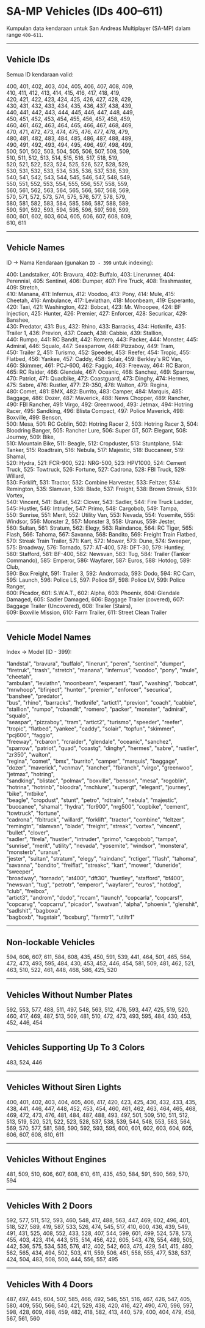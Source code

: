 # SA-MP Vehicles (IDs 400–611)

Kumpulan data kendaraan untuk San Andreas Multiplayer (SA-MP) dalam range `400–611`.

---

## Vehicle IDs

Semua ID kendaraan valid:

400, 401, 402, 403, 404, 405, 406, 407, 408, 409,  
410, 411, 412, 413, 414, 415, 416, 417, 418, 419,  
420, 421, 422, 423, 424, 425, 426, 427, 428, 429,  
430, 431, 432, 433, 434, 435, 436, 437, 438, 439,  
440, 441, 442, 443, 444, 445, 446, 447, 448, 449,  
450, 451, 452, 453, 454, 455, 456, 457, 458, 459,  
460, 461, 462, 463, 464, 465, 466, 467, 468, 469,  
470, 471, 472, 473, 474, 475, 476, 477, 478, 479,  
480, 481, 482, 483, 484, 485, 486, 487, 488, 489,  
490, 491, 492, 493, 494, 495, 496, 497, 498, 499,  
500, 501, 502, 503, 504, 505, 506, 507, 508, 509,  
510, 511, 512, 513, 514, 515, 516, 517, 518, 519,  
520, 521, 522, 523, 524, 525, 526, 527, 528, 529,  
530, 531, 532, 533, 534, 535, 536, 537, 538, 539,  
540, 541, 542, 543, 544, 545, 546, 547, 548, 549,  
550, 551, 552, 553, 554, 555, 556, 557, 558, 559,  
560, 561, 562, 563, 564, 565, 566, 567, 568, 569,  
570, 571, 572, 573, 574, 575, 576, 577, 578, 579,  
580, 581, 582, 583, 584, 585, 586, 587, 588, 589,  
590, 591, 592, 593, 594, 595, 596, 597, 598, 599,  
600, 601, 602, 603, 604, 605, 606, 607, 608, 609,  
610, 611

---

## Vehicle Names

ID → Nama Kendaraan (gunakan `ID - 399` untuk indexing):

400: Landstalker, 401: Bravura, 402: Buffalo, 403: Linerunner, 404: Perennial, 405: Sentinel, 406: Dumper, 407: Fire Truck, 408: Trashmaster, 409: Stretch,  
410: Manana, 411: Infernus, 412: Voodoo, 413: Pony, 414: Mule, 415: Cheetah, 416: Ambulance, 417: Leviathan, 418: Moonbeam, 419: Esperanto,  
420: Taxi, 421: Washington, 422: Bobcat, 423: Mr. Whoopee, 424: BF Injection, 425: Hunter, 426: Premier, 427: Enforcer, 428: Securicar, 429: Banshee,  
430: Predator, 431: Bus, 432: Rhino, 433: Barracks, 434: Hotknife, 435: Trailer 1, 436: Previon, 437: Coach, 438: Cabbie, 439: Stallion,  
440: Rumpo, 441: RC Bandit, 442: Romero, 443: Packer, 444: Monster, 445: Admiral, 446: Squalo, 447: Seasparrow, 448: Pizzaboy, 449: Tram,  
450: Trailer 2, 451: Turismo, 452: Speeder, 453: Reefer, 454: Tropic, 455: Flatbed, 456: Yankee, 457: Caddy, 458: Solair, 459: Berkley's RC Van,  
460: Skimmer, 461: PCJ-600, 462: Faggio, 463: Freeway, 464: RC Baron, 465: RC Raider, 466: Glendale, 467: Oceanic, 468: Sanchez, 469: Sparrow,  
470: Patriot, 471: Quadbike, 472: Coastguard, 473: Dinghy, 474: Hermes, 475: Sabre, 476: Rustler, 477: ZR-350, 478: Walton, 479: Regina,  
480: Comet, 481: BMX, 482: Burrito, 483: Camper, 484: Marquis, 485: Baggage, 486: Dozer, 487: Maverick, 488: News Chopper, 489: Rancher,  
490: FBI Rancher, 491: Virgo, 492: Greenwood, 493: Jetmax, 494: Hotring Racer, 495: Sandking, 496: Blista Compact, 497: Police Maverick, 498: Boxville, 499: Benson,  
500: Mesa, 501: RC Goblin, 502: Hotring Racer 2, 503: Hotring Racer 3, 504: Bloodring Banger, 505: Rancher Lure, 506: Super GT, 507: Elegant, 508: Journey, 509: Bike,  
510: Mountain Bike, 511: Beagle, 512: Cropduster, 513: Stuntplane, 514: Tanker, 515: Roadtrain, 516: Nebula, 517: Majestic, 518: Buccaneer, 519: Shamal,  
520: Hydra, 521: FCR-900, 522: NRG-500, 523: HPV1000, 524: Cement Truck, 525: Towtruck, 526: Fortune, 527: Cadrona, 528: FBI Truck, 529: Willard,  
530: Forklift, 531: Tractor, 532: Combine Harvester, 533: Feltzer, 534: Remington, 535: Slamvan, 536: Blade, 537: Freight, 538: Brown Streak, 539: Vortex,  
540: Vincent, 541: Bullet, 542: Clover, 543: Sadler, 544: Fire Truck Ladder, 545: Hustler, 546: Intruder, 547: Primo, 548: Cargobob, 549: Tampa,  
550: Sunrise, 551: Merit, 552: Utility Van, 553: Nevada, 554: Yosemite, 555: Windsor, 556: Monster 2, 557: Monster 3, 558: Uranus, 559: Jester,  
560: Sultan, 561: Stratum, 562: Elegy, 563: Raindance, 564: RC Tiger, 565: Flash, 566: Tahoma, 567: Savanna, 568: Bandito, 569: Freight Train Flatbed,  
570: Streak Train Trailer, 571: Kart, 572: Mower, 573: Dune, 574: Sweeper, 575: Broadway, 576: Tornado, 577: AT-400, 578: DFT-30, 579: Huntley,  
580: Stafford, 581: BF-400, 582: Newsvan, 583: Tug, 584: Trailer (Tanker Commando), 585: Emperor, 586: Wayfarer, 587: Euros, 588: Hotdog, 589: Club,  
590: Box Freight, 591: Trailer 3, 592: Andromada, 593: Dodo, 594: RC Cam, 595: Launch, 596: Police LS, 597: Police SF, 598: Police LV, 599: Police Ranger,  
600: Picador, 601: S.W.A.T., 602: Alpha, 603: Phoenix, 604: Glendale Damaged, 605: Sadler Damaged, 606: Baggage Trailer (covered), 607: Baggage Trailer (Uncovered), 608: Trailer (Stairs),  
609: Boxville Mission, 610: Farm Trailer, 611: Street Clean Trailer

---

## Vehicle Model Names

Index → Model (ID - 399):

"landstal", "bravura", "buffalo", "linerun", "peren", "sentinel", "dumper", "firetruk", "trash", "stretch", "manana", "infernus", "voodoo", "pony", "mule", "cheetah",  
"ambulan", "leviathn", "moonbeam", "esperant", "taxi", "washing", "bobcat", "mrwhoop", "bfinject", "hunter", "premier", "enforcer", "securica", "banshee", "predator",  
"bus", "rhino", "barracks", "hotknife", "artict1", "previon", "coach", "cabbie", "stallion", "rumpo", "rcbandit", "romero", "packer", "monster", "admiral", "squalo",  
"seaspar", "pizzaboy", "tram", "artict2", "turismo", "speeder", "reefer", "tropic", "flatbed", "yankee", "caddy", "solair", "topfun", "skimmer", "pcj600", "faggio",  
"freeway", "rcbaron", "rcraider", "glendale", "oceanic", "sanchez", "sparrow", "patriot", "quad", "coastg", "dinghy", "hermes", "sabre", "rustler", "zr350", "walton",  
"regina", "comet", "bmx", "burrito", "camper", "marquis", "baggage", "dozer", "maverick", "vcnmav", "rancher", "fbiranch", "virgo", "greenwoo", "jetmax", "hotring",  
"sandking", "blistac", "polmav", "boxville", "benson", "mesa", "rcgoblin", "hotrina", "hotrinb", "bloodra", "rnchlure", "supergt", "elegant", "journey", "bike", "mtbike",  
"beagle", "cropdust", "stunt", "petro", "rdtrain", "nebula", "majestic", "buccanee", "shamal", "hydra", "fcr900", "nrg500", "copbike", "cement", "towtruck", "fortune",  
"cadrona", "fbitruck", "willard", "forklift", "tractor", "combine", "feltzer", "remingtn", "slamvan", "blade", "freight", "streak", "vortex", "vincent", "bullet", "clover",  
"sadler", "firela", "hustler", "intruder", "primo", "cargobob", "tampa", "sunrise", "merit", "utility", "nevada", "yosemite", "windsor", "monstera", "monsterb", "uranus",  
"jester", "sultan", "stratum", "elegy", "raindanc", "rctiger", "flash", "tahoma", "savanna", "bandito", "freiflat", "streakc", "kart", "mower", "duneride", "sweeper",  
"broadway", "tornado", "at400", "dft30", "huntley", "stafford", "bf400", "newsvan", "tug", "petrotr", "emperor", "wayfarer", "euros", "hotdog", "club", "freibox",  
"artict3", "androm", "dodo", "rccam", "launch", "copcarla", "copcarsf", "copcarvg", "copcarru", "picador", "swatvan", "alpha", "phoenix", "glenshit", "sadlshit", "bagboxa",  
"bagboxb", "tugstair", "boxburg", "farmtr1", "utiltr1"

---

## Non-lockable Vehicles

594, 606, 607, 611, 584, 608, 435, 450, 591, 539, 441, 464, 501, 465, 564, 472, 473, 493, 595, 484, 430, 453, 452, 446, 454, 581, 509, 481, 462, 521, 463, 510, 522, 461, 448, 468, 586, 425, 520

---

## Vehicles Without Number Plates

592, 553, 577, 488, 511, 497, 548, 563, 512, 476, 593, 447, 425, 519, 520, 460, 417, 469, 487, 513, 509, 481, 510, 472, 473, 493, 595, 484, 430, 453, 452, 446, 454

---

## Vehicles Supporting Up To 3 Colors

483, 524, 446

---

## Vehicles Without Siren Lights

400, 401, 402, 403, 404, 405, 406, 417, 420, 423, 425, 430, 432, 433, 435, 438, 441, 446, 447, 448, 452, 453, 454, 460, 461, 462, 463, 464, 465, 468, 469, 472, 473, 476, 481, 484, 487, 488, 493, 497, 501, 509, 510, 511, 512, 513, 519, 520, 521, 522, 523, 528, 537, 538, 539, 544, 548, 553, 563, 564, 569, 570, 577, 581, 586, 590, 592, 593, 595, 600, 601, 602, 603, 604, 605, 606, 607, 608, 610, 611

---

## Vehicles Without Engines

481, 509, 510, 606, 607, 608, 610, 611, 435, 450, 584, 591, 590, 569, 570, 594

---

## Vehicles With 2 Doors

592, 577, 511, 512, 593, 460, 548, 417, 488, 563, 447, 469, 602, 496, 401, 518, 527, 589, 419, 587, 533, 526, 474, 545, 517, 410, 600, 436, 439, 549, 491, 431, 525, 408, 552, 433, 528, 407, 544, 599, 601, 499, 524, 578, 573, 455, 403, 423, 414, 443, 515, 514, 456, 422, 605, 543, 478, 554, 489, 505, 442, 536, 575, 534, 535, 576, 412, 402, 542, 603, 475, 429, 541, 415, 480, 562, 565, 434, 494, 502, 503, 411, 559, 506, 451, 558, 555, 477, 538, 537, 424, 504, 483, 508, 500, 444, 556, 557, 495

---

## Vehicles With 4 Doors

487, 497, 445, 604, 507, 585, 466, 492, 546, 551, 516, 467, 426, 547, 405, 580, 409, 550, 566, 540, 421, 529, 438, 420, 416, 427, 490, 470, 596, 597, 598, 428, 609, 498, 459, 482, 418, 582, 413, 440, 579, 400, 404, 479, 458, 567, 561, 560

